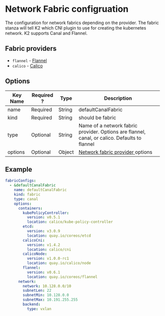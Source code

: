 # Network Fabric configruation

The configuration for network fabrics depending on the provider.  The fabric stanza will tell K2 which CNI plugin to use for creating the kubernetes network. K2 supports Canal and Flannel.

## Fabric providers

* `flannel` - [Flannel](flannel.md)
* `calico` - [Calico](calico.md)

## Options
| Key Name | Required ? | Type   | Description|
| -------- | ---------- | ------ | --- |
| name     | Required   | String | defaultCanalFabric |
| kind     | Required   | String | should be fabric |
| type     | Optional   | String | Name of a network fabric provider. Options are flannel, canal, or calico. Defaults to flannel |
| options  | Optional   | Object | [Network fabric provider ](fabric) options|

## Example

```yaml
fabricConfigs:
  - &defaultCanalFabric
    name: defaultCanalFabric
    kind: fabric
    type: canal
    options:
      containers:
        kubePolicyController:
          version: v0.5.1
          location: calico/kube-policy-controller
        etcd:
          version: v3.0.9
          location: quay.io/coreos/etcd
        calicoCni:
          version: v1.4.2
          location: calico/cni
        calicoNode:
          version: v1.0.0-rc1
          location: quay.io/calico/node
        flannel:
          version: v0.6.1
          location: quay.io/coreos/flannel
      network:
        network: 10.128.0.0/10
        subnetLen: 22
        subnetMin: 10.128.0.0
        subnetMax: 10.191.255.255
        backend:
          type: vxlan
```
